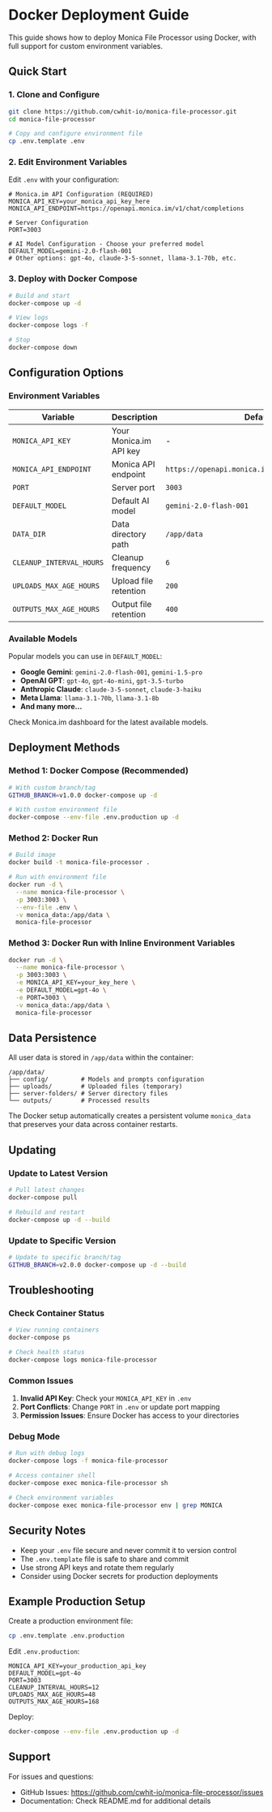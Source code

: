 # Docker Deployment Guide

This guide shows how to deploy Monica File Processor using Docker, with full support for custom environment variables.

## Quick Start

### 1. Clone and Configure

```bash
git clone https://github.com/cwhit-io/monica-file-processor.git
cd monica-file-processor

# Copy and configure environment file
cp .env.template .env
```

### 2. Edit Environment Variables

Edit `.env` with your configuration:

```env
# Monica.im API Configuration (REQUIRED)
MONICA_API_KEY=your_monica_api_key_here
MONICA_API_ENDPOINT=https://openapi.monica.im/v1/chat/completions

# Server Configuration
PORT=3003

# AI Model Configuration - Choose your preferred model
DEFAULT_MODEL=gemini-2.0-flash-001
# Other options: gpt-4o, claude-3-5-sonnet, llama-3.1-70b, etc.
```

### 3. Deploy with Docker Compose

```bash
# Build and start
docker-compose up -d

# View logs
docker-compose logs -f

# Stop
docker-compose down
```

## Configuration Options

### Environment Variables

| Variable                 | Description            | Default                                         | Required |
| ------------------------ | ---------------------- | ----------------------------------------------- | -------- |
| `MONICA_API_KEY`         | Your Monica.im API key | -                                               | ✅ Yes   |
| `MONICA_API_ENDPOINT`    | Monica API endpoint    | `https://openapi.monica.im/v1/chat/completions` | No       |
| `PORT`                   | Server port            | `3003`                                          | No       |
| `DEFAULT_MODEL`          | Default AI model       | `gemini-2.0-flash-001`                          | No       |
| `DATA_DIR`               | Data directory path    | `/app/data`                                     | No       |
| `CLEANUP_INTERVAL_HOURS` | Cleanup frequency      | `6`                                             | No       |
| `UPLOADS_MAX_AGE_HOURS`  | Upload file retention  | `200`                                           | No       |
| `OUTPUTS_MAX_AGE_HOURS`  | Output file retention  | `400`                                           | No       |

### Available Models

Popular models you can use in `DEFAULT_MODEL`:

- **Google Gemini**: `gemini-2.0-flash-001`, `gemini-1.5-pro`
- **OpenAI GPT**: `gpt-4o`, `gpt-4o-mini`, `gpt-3.5-turbo`
- **Anthropic Claude**: `claude-3-5-sonnet`, `claude-3-haiku`
- **Meta Llama**: `llama-3.1-70b`, `llama-3.1-8b`
- **And many more...**

Check Monica.im dashboard for the latest available models.

## Deployment Methods

### Method 1: Docker Compose (Recommended)

```bash
# With custom branch/tag
GITHUB_BRANCH=v1.0.0 docker-compose up -d

# With custom environment file
docker-compose --env-file .env.production up -d
```

### Method 2: Docker Run

```bash
# Build image
docker build -t monica-file-processor .

# Run with environment file
docker run -d \
  --name monica-file-processor \
  -p 3003:3003 \
  --env-file .env \
  -v monica_data:/app/data \
  monica-file-processor
```

### Method 3: Docker Run with Inline Environment Variables

```bash
docker run -d \
  --name monica-file-processor \
  -p 3003:3003 \
  -e MONICA_API_KEY=your_key_here \
  -e DEFAULT_MODEL=gpt-4o \
  -e PORT=3003 \
  -v monica_data:/app/data \
  monica-file-processor
```

## Data Persistence

All user data is stored in `/app/data` within the container:

```
/app/data/
├── config/         # Models and prompts configuration
├── uploads/        # Uploaded files (temporary)
├── server-folders/ # Server directory files
└── outputs/        # Processed results
```

The Docker setup automatically creates a persistent volume `monica_data` that preserves your data across container restarts.

## Updating

### Update to Latest Version

```bash
# Pull latest changes
docker-compose pull

# Rebuild and restart
docker-compose up -d --build
```

### Update to Specific Version

```bash
# Update to specific branch/tag
GITHUB_BRANCH=v2.0.0 docker-compose up -d --build
```

## Troubleshooting

### Check Container Status

```bash
# View running containers
docker-compose ps

# Check health status
docker-compose logs monica-file-processor
```

### Common Issues

1. **Invalid API Key**: Check your `MONICA_API_KEY` in `.env`
2. **Port Conflicts**: Change `PORT` in `.env` or update port mapping
3. **Permission Issues**: Ensure Docker has access to your directories

### Debug Mode

```bash
# Run with debug logs
docker-compose logs -f monica-file-processor

# Access container shell
docker-compose exec monica-file-processor sh

# Check environment variables
docker-compose exec monica-file-processor env | grep MONICA
```

## Security Notes

- Keep your `.env` file secure and never commit it to version control
- The `.env.template` file is safe to share and commit
- Use strong API keys and rotate them regularly
- Consider using Docker secrets for production deployments

## Example Production Setup

Create a production environment file:

```bash
cp .env.template .env.production
```

Edit `.env.production`:

```env
MONICA_API_KEY=your_production_api_key
DEFAULT_MODEL=gpt-4o
PORT=3003
CLEANUP_INTERVAL_HOURS=12
UPLOADS_MAX_AGE_HOURS=48
OUTPUTS_MAX_AGE_HOURS=168
```

Deploy:

```bash
docker-compose --env-file .env.production up -d
```

## Support

For issues and questions:

- GitHub Issues: https://github.com/cwhit-io/monica-file-processor/issues
- Documentation: Check README.md for additional details
